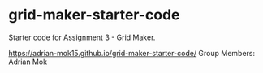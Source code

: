 # grid-maker-starter-code
Starter code for Assignment 3 - Grid Maker.


https://adrian-mok15.github.io/grid-maker-starter-code/ 
Group Members: Adrian Mok
